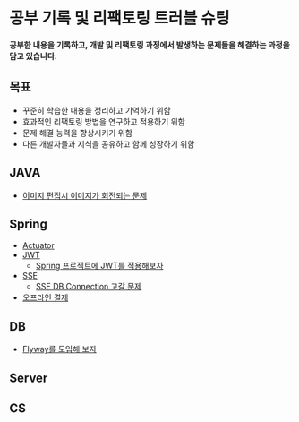 # 공부 기록 및 리팩토링 트러블 슈팅

**공부한 내용을 기록하고, 개발 및 리팩토링 과정에서 발생하는 문제들을 해결하는 과정을 담고 있습니다.**

## 목표

* 꾸준히 학습한 내용을 정리하고 기억하기 위함
* 효과적인 리팩토링 방법을 연구하고 적용하기 위함
* 문제 해결 능력을 향상시키기 위함
* 다른 개발자들과 지식을 공유하고 함께 성장하기 위함

## JAVA
* [이미지 편집시 이미지가 회전되는 문제](https://github.com/seonhyeokjun/seonhyeokjun/blob/main/java/%EC%9D%B4%EB%AF%B8%EC%A7%80%20%ED%8E%B8%EC%A7%91%EC%8B%9C%20%EC%9D%B4%EB%AF%B8%EC%A7%80%EA%B0%80%20%ED%9A%8C%EC%A0%84%EB%90%98%EB%8A%94%20%EB%AC%B8%EC%A0%9C.md)

## Spring
* [Actuator](https://github.com/seonhyeokjun/actuator)
* [JWT](https://github.com/seonhyeokjun/seonhyeokjun/blob/main/Spring/JWT.md)
  * [Spring 프로젝트에 JWT를 적용해보자](https://github.com/seonhyeokjun/jwt-tutorial)
* [SSE](https://github.com/seonhyeokjun/seonhyeokjun/blob/main/Spring/SSE.md)
  * [SSE DB Connection 고갈 문제](https://github.com/seonhyeokjun/seonhyeokjun/blob/main/Spring/SSE_DB_Connection_고갈_문제.md)
* [오프라인 결제](https://github.com/seonhyeokjun/오프라인_결제.md)

## DB
* [Flyway를 도입해 보자](https://github.com/seonhyeokjun/seonhyeokjun/blob/main/DB/Flyway.md)

## Server

## CS

